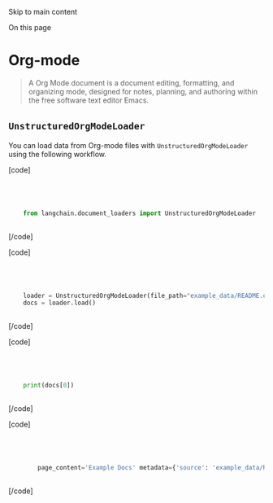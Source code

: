 

Skip to main content

On this page

# Org-mode

> A Org Mode document is a document editing, formatting, and organizing mode, designed for notes, planning, and authoring within the free software text editor Emacs.

## `UnstructuredOrgModeLoader`​

You can load data from Org-mode files with `UnstructuredOrgModeLoader` using the following workflow.

[code]
```python




    from langchain.document_loaders import UnstructuredOrgModeLoader  
    


```
[/code]


[code]
```python




    loader = UnstructuredOrgModeLoader(file_path="example_data/README.org", mode="elements")  
    docs = loader.load()  
    


```
[/code]


[code]
```python




    print(docs[0])  
    


```
[/code]


[code]
```python




        page_content='Example Docs' metadata={'source': 'example_data/README.org', 'filename': 'README.org', 'file_directory': 'example_data', 'filetype': 'text/org', 'page_number': 1, 'category': 'Title'}  
    


```
[/code]


